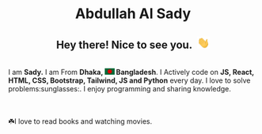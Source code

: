 <h1 align="center">Abdullah Al Sady</h1>

<h2 style="text-align: center">Hey there! Nice to see you.<img style="margin-left: 10px" src="images/hello.gif" width="25px"></h2>

<br>

<div style:text-align: center">I am <b>Sady.</b> I am From <b>Dhaka, <img style="display: inline" src="images/bangladesh.png" width="20px"> Bangladesh</b>. I Actively code on <b>JS, React, HTML, CSS, Bootstrap, Tailwind, JS and Python</b> every day. I love to solve problems:sunglasses:. I enjoy programming and sharing knowledge.</div>

<br/>
<br/>

:shamrock:I love to read books and watching movies.





  




